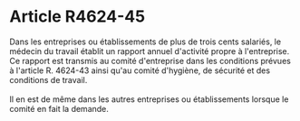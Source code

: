 # Article R4624-45

<p align="left">
  Dans les entreprises ou établissements de plus de trois cents salariés, le médecin du travail établit un rapport annuel d'activité propre à l'entreprise. Ce rapport est transmis au comité d'entreprise dans les conditions prévues à l'article R. 4624-43 ainsi qu'au comité d'hygiène, de sécurité et des conditions de travail. <br /> <br /> Il en est de même dans les autres entreprises ou établissements lorsque le comité en fait la demande.
</p>